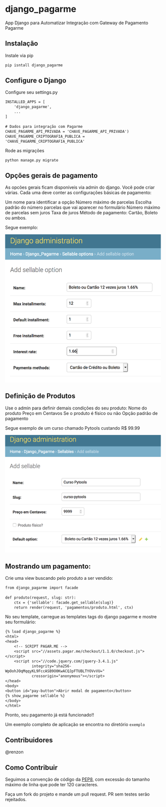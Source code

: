 # django_pagarme
App Django para Automatizar Integração com Gateway de Pagamento Pagarme

## Instalação

Instale via pip

```python
pip isntall django_pagarme
```

## Configure o Django

Configure seu settings.py

```
INSTALLED_APPS = [
    'django_pagarme',
    ...
]

# Dados para integração com Pagarme
CHAVE_PAGARME_API_PRIVADA = 'CHAVE_PAGARME_API_PRIVADA')
CHAVE_PAGARME_CRIPTOGRAFIA_PUBLICA = 'CHAVE_PAGARME_CRIPTOGRAFIA_PUBLICA'

```

Rode as migrações

```
python manage.py migrate
```

## Opções gerais de pagamento

As opcões gerais ficam disponíveis via admin do django. Você pode criar várias.
Cada uma deve conter as configurações básicas de pagamento:

Um nome para identificar a opção
Número máximo de parcelas
Escolha padrão do número parcelas que vai aparecer no formulário
Número máximo de parcelas sem juros
Taxa de juros
Método de pagamento: Cartão, Boleto ou ambos.

Segue exemplo:

![Admin de Opções de Pagamento](./documentation/imgs/SellableOptionAdmin.png?raw=true)

## Definição de Produtos

Use o admin para definir demais condições do seu produto:
Nome do produto
Preço em Centavos
Se o produto é físico ou não
Opção padrão de pagamento

Segue exemplo de um curso chamado Pytools custando R$ 99.99

![Admin de Produto](./documentation/imgs/SellableAdmin.png?raw=true)

## Mostrando um pagamento:

Crie uma view buscando pelo produto a ser vendido:

```
from django_pagarme import facade

def produto(request, slug: str):
    ctx = {'sellable': facade.get_sellable(slug)}
    return render(request, 'pagamentos/produto.html', ctx)
```

No seu template, carregue as templates tags do django pagarme e mostre seu formulário:
```
{% load django_pagarme %}
<html>
<head>
    <!-- SCRIPT PAGAR.ME -->
    <script src="//assets.pagar.me/checkout/1.1.0/checkout.js"></script>
    <script src="//code.jquery.com/jquery-3.4.1.js"
            integrity="sha256-WpOohJOqMqqyKL9FccASB9O0KwACQJpFTUBLTYOVvVU="
            crossorigin="anonymous"></script>
</head>
<body>
<button id="pay-button">Abrir modal de pagamento</button>
{% show_pagarme sellable %}
</body>
</html>
```

Pronto, seu pagamento já está funcionado!!

Um exemplo completo de aplicação se encontra no diretório `exemplo`


## Contribuidores

@renzon

## Como Contribuir

Seguimos a convenção de código da [PEP8](https://www.python.org/dev/peps/pep-0008/), com excessão do tamanho máximo de
linha que pode ter 120 caracteres.

Faça um fork do projeto e mande um pull request. PR sem testes serão rejeitados.
